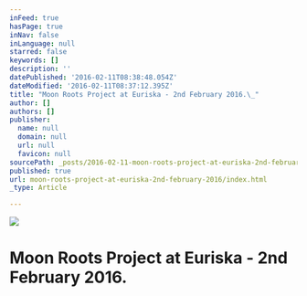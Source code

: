 ```yaml
---
inFeed: true
hasPage: true
inNav: false
inLanguage: null
starred: false
keywords: []
description: ''
datePublished: '2016-02-11T08:38:48.054Z'
dateModified: '2016-02-11T08:37:12.395Z'
title: "Moon Roots Project at Euriska - 2nd February 2016.\_"
author: []
authors: []
publisher:
  name: null
  domain: null
  url: null
  favicon: null
sourcePath: _posts/2016-02-11-moon-roots-project-at-euriska-2nd-february-2016.md
published: true
url: moon-roots-project-at-euriska-2nd-february-2016/index.html
_type: Article

---
```

![](https://the-grid-user-content.s3-us-west-2.amazonaws.com/859ef4f2-110f-4e84-83b1-9a4f9d632b02.jpg)

# Moon Roots Project at Euriska - 2nd February 2016\.